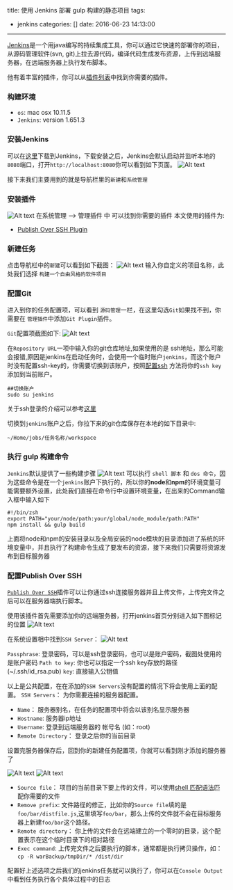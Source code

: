 title: 使用 Jenkins 部署 gulp 构建的静态项目
tags:
  - jenkins
categories: []
date: 2016-06-23 14:13:00
---
[Jenkins](https://jenkins.io/)是一个用java编写的持续集成工具，你可以通过它快速的部署你的项目，从源码管理软件(svn, git)上拉去源代码，编译代码生成发布资源，上传到远端服务器，在远端服务器上执行发布脚本。

他有着丰富的插件，你可以从[插件列表](https://wiki.jenkins-ci.org/display/JENKINS/Plugins)中找到你需要的插件。
<!-- more -->

### 构建环境
- `os`: mac osx 10.11.5
- `Jenkins`: version 1.651.3

### 安装Jenkins
可以在[这里](https://jenkins.io/)下载到Jenkins，下载安装之后，Jenkins会默认启动并监听本地的`8080`端口，打开`http://localhost:8080`你可以看到如下页面。
![Alt text](./1466667153678.png)

接下来我们主要用到的就是导航栏里的`新建`和`系统管理` 

### 安装插件
![Alt text](./1466669693808.png)
在系统管理 --> 管理插件 中 可以找到你需要的插件
本文使用的插件为: 
- [Publish Over SSH Plugin](https://wiki.jenkins-ci.org/display/JENKINS/Publish+Over+SSH+Plugin)

### 新建任务
点击导航栏中的`新建`可以看到如下截图：
![Alt text](./1466669949320.png)
输入你自定义的项目名称，此处我们选择 `构建一个自由风格的软件项目`

### 配置Git
进入到你的任务配置项，可以看到 `源码管理`一栏，在这里勾选`Git`如果找不到，你需要在 `管理插件`中添加`Git Plugin`插件。

`Git`配置项截图如下:
![Alt text](./1466671261512.png)

在`Repository URL`一项中输入你的git仓库地址,如果使用的是 ssh地址，那么可能会报错,原因是jenkins在启动任务时，会使用一个临时账户`jenkins`，而这个账户时没有配置ssh-key的，你需要切换到该账户，按照[配置ssh](https://help.github.com/articles/generating-an-ssh-key/) 方法将你的`ssh key`添加到当前账户。
```
##切换账户
sudo su jenkins
```
关于ssh登录的介绍可以参考[这里](http://www.ruanyifeng.com/blog/2011/12/ssh_remote_login.html)

切换到`jenkins`账户之后，你拉下来的git仓库保存在本地的如下目录中:
```
~/Home/jobs/任务名称/workspace
```

### 执行 gulp 构建命令
`Jenkins`默认提供了一些构建步骤
![Alt text](./1466672002202.png)
可以执行 `shell 脚本` 和 `dos 命令`，因为这些命令是在一个`jenkins`账户下执行的，所以你的**node**和**npm**的环境变量可能需要额外设置，此处我们直接在命令行中设置环境变量，在出来的Command输入框中输入如下
```
#!/bin/zsh
export PATH="your/node/path:your/global/node_module/path:PATH"
npm install && gulp build
```
上面将node和npm的安装目录以及全局安装的node模块的目录添加进了系统的环境变量中，并且执行了构建命令生成了要发布的资源，接下来我们只需要将资源发布到目标服务器


### 配置Publish Over SSH
[`Publish Over SSH`](https://wiki.jenkins-ci.org/display/JENKINS/Publish+Over+SSH+Plugin)插件可以让你通过ssh连接服务器并且上传文件，上传完文件之后可以在服务器端执行脚本。

使用该插件首先需要添加你的远端服务器，打开jenkins首页分别进入如下图标记的位置
![Alt text](./1466592561793.png)

在系统设置相中找到`SSH Server`：
![Alt text](./1466592681527.png)

`Passphrase`:  登录密码，可以是ssh登录密码，也可以是账户密码，截图处使用的是账户密码
`Path to key`:  你也可以指定一个ssh key存放的路径(~/.ssh/id_rsa.pub)
`key`: 直接输入公钥值

以上是公共配置，在在添加的`SSH Servers`没有配置的情况下将会使用上面的配置。
`SSH Servers`： 为你需要连接的服务器配置。

- `Name`： 服务器别名，在任务的配置项中将会以该别名显示服务器
- `Hostname`: 服务器ip地址
- `Username`: 登录到远端服务器的 帐号名 (如：root)
- `Remote Directory`： 登录之后你的当前目录

设置完服务器保存后，回到你的新建任务配置项，你就可以看到刚才添加的服务器了

![Alt text](./1466593401737.png)
![Alt text](./1466593433014.png)

-  `Source file`： 项目的当前目录下要上传的文件，可以使用[shell 匹配语法](http://wiki.bash-hackers.org/syntax/pattern)匹配你需要的文件
- `Remove prefix`: 文件路径的修正，比如你的`Source file`填的是`foo/bar/distfile.js`,这里填写`foo/bar`，那么上传的文件就不会在目标服务器上新建`foo/bar`这个路径。
- `Remote directory`： 你上传的文件会在远端建立的一个零时的目录，这个配置表示在这个临时目录下的相对路径
- `Exec command`: 上传完文件之后要执行的脚本，通常都是执行拷贝操作，如：`cp -R warBackup/tmpDir/* /dist/dir`

配置好上述选项之后我们的jenkins任务就可以执行了，你可以在`Console Output`中看到任务执行各个具体过程中的日志